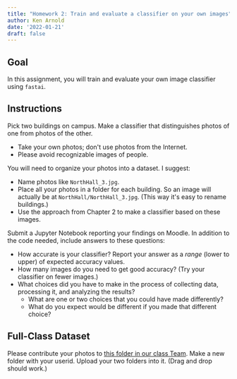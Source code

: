 ```yaml
---
title: "Homework 2: Train and evaluate a classifier on your own images"
author: Ken Arnold
date: '2022-01-21'
draft: false
---
```


## Goal

In this assignment, you will train and evaluate your own image classifier using `fastai`.

## Instructions

Pick two buildings on campus. Make a classifier that distinguishes photos of one from photos of the other.

- Take your own photos; don't use photos from the Internet.
- Please avoid recognizable images of people.

You will need to organize your photos into a dataset. I suggest:

- Name photos like `NorthHall_3.jpg`.
- Place all your photos in a folder for each building. So an image will actually be at `NorthHall/NorthHall_3.jpg`. (This way it's easy to rename buildings.)
- Use the approach from Chapter 2 to make a classifier based on these images.

Submit a Jupyter Notebook reporting your findings on Moodle. In addition to the code needed, include answers to these questions:

- How accurate is your classifier? Report your answer as a *range* (lower to upper) of expected accuracy values.
- How many images do you need to get good accuracy? (Try your classifier on fewer images.)
- What choices did you have to make in the process of collecting data, processing it, and analyzing the results?
  - What are one or two choices that you could have made differently?
  - What do you expect would be different if you made that different choice?

## Full-Class Dataset

Please contribute your photos to [this folder in our class Team](https://calvincollege.sharepoint.com/:f:/s/Section_81629/EpapLK3FkZlBm-AQutdecNEB8U9a6SXGDXEEGcFnTJ5YwA?e=FK6vVj). Make a new folder with your userid. Upload your two folders into it. (Drag and drop should work.)
